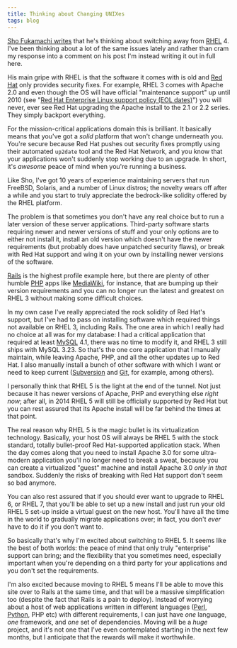 ```yaml
---
title: Thinking about Changing UNIXes
tags: blog
---
```


[Sho Fukamachi writes](http://fukamachi.org/wp/2007/10/06/thinking-about-changing-unixes/) that he's thinking about switching away from [RHEL](http://www.wincent.com/knowledge-base/RHEL) 4. I've been thinking about a lot of the same issues lately and rather than cram my response into a comment on his post I'm instead writing it out in full here.

His main gripe with RHEL is that the software it comes with is old and [Red Hat](http://www.wincent.com/knowledge-base/Red%20Hat) only provides security fixes. For example, RHEL 3 comes with Apache 2.0 and even though the OS will have official "maintenance support" up until 2010 (see "[Red Hat Enterprise Linux support policy (EOL dates)](<http://www.wincent.com/knowledge-base/Red%20Hat%20Enterprise%20Linux%20support%20policy%20(EOL%20dates)>)") you will never, ever see Red Hat upgrading the Apache install to the 2.1 or 2.2 series. They simply backport everything.

For the mission-critical applications domain this is brilliant. It basically means that you've got a _solid_ platform that won't change underneath you. You're secure because Red Hat pushes out security fixes promptly using their automated `up2date` tool and the Red Hat Network, and you know that your applications won't suddenly stop working due to an upgrade. In short, it's _awesome_ peace of mind when you're running a business.

Like Sho, I've got 10 years of experience maintaining servers that run FreeBSD, Solaris, and a number of Linux distros; the novelty wears off after a while and you start to truly appreciate the bedrock-like solidity offered by the RHEL platform.

The problem is that sometimes you don't have any real choice but to run a later version of these server applications. Third-party software starts requiring newer and newer versions of stuff and your only options are to either not install it, install an old version which doesn't have the newer requirements (but probably does have unpatched security flaws), or break with Red Hat support and wing it on your own by installing newer versions of the software.

[Rails](http://www.wincent.com/knowledge-base/Rails) is the highest profile example here, but there are plenty of other humble [PHP](http://www.wincent.com/knowledge-base/PHP) apps like [MediaWiki](http://www.wincent.com/knowledge-base/MediaWiki), for instance, that are bumping up their version requirements and you can no longer run the latest and greatest on RHEL 3 without making some difficult choices.

In my own case I've really appreciated the rock solidity of Red Hat's support, but I've had to pass on installing software which required things not available on RHEL 3, including Rails. The one area in which I really had no choice at all was for my database: I had a critical application that required at least [MySQL](http://www.wincent.com/knowledge-base/MySQL) 4.1, there was no time to modify it, and RHEL 3 still ships with MySQL 3.23. So that's the one core application that I manually maintain, while leaving Apache, PHP, and all the other updates up to Red Hat. I also manually install a bunch of other software with which I want or need to keep current ([Subversion](http://www.wincent.com/knowledge-base/Subversion) and [Git](http://www.wincent.com/knowledge-base/Git), for example, among others).

I personally think that RHEL 5 is the light at the end of the tunnel. Not just because it has newer versions of Apache, PHP and everything else _right now_; after all, in 2014 RHEL 5 will still be officially supported by Red Hat but you can rest assured that its Apache install will be far behind the times at that point.

The real reason why RHEL 5 is the magic bullet is its virtualization technology. Basically, your host OS will always be RHEL 5 with the stock standard, totally bullet-proof Red Hat-supported application stack. When the day comes along that you need to install Apache 3.0 for some ultra-modern application you'll no longer need to break a sweat, because you can create a virtualized "guest" machine and install Apache 3.0 _only in that_ sandbox. Suddenly the risks of breaking with Red Hat support don't seem so bad anymore.

You can also rest assured that if you should ever want to upgrade to RHEL 6, or RHEL 7, that you'll be able to set up a new install and just run your old RHEL 5 set-up inside a virtual guest on the new host. You'll have all the time in the world to gradually migrate applications over; in fact, you don't _ever_ have to do it if you don't want to.

So basically that's why I'm excited about switching to RHEL 5. It seems like the best of both worlds: the peace of mind that only truly "enterprise" support can bring; and the flexibility that you sometimes need, especially important when you're depending on a third party for your applications and you don't set the requirements.

I'm also excited because moving to RHEL 5 means I'll be able to move this site over to Rails at the same time, and that will be a massive simplification too (despite the fact that Rails is a pain to deploy). Instead of worrying about a host of web applications written in different languages ([Perl](http://www.wincent.com/knowledge-base/Perl), [Python](http://www.wincent.com/knowledge-base/Python), PHP etc) with different requirements, I can just have _one_ language, _one_ framework, and _one_ set of dependencies. Moving will be a _huge_ project, and it's not one that I've even contemplated starting in the next few months, but I anticipate that the rewards will make it worthwhile.
